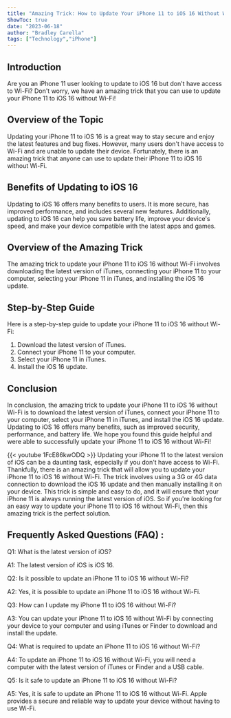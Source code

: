 ```yaml
---
title: "Amazing Trick: How to Update Your iPhone 11 to iOS 16 Without Wi-Fi!"
ShowToc: true 
date: "2023-06-18"
author: "Bradley Carella" 
tags: ["Technology","iPhone"]
---
```

## Introduction

Are you an iPhone 11 user looking to update to iOS 16 but don't have access to Wi-Fi? Don't worry, we have an amazing trick that you can use to update your iPhone 11 to iOS 16 without Wi-Fi! 

## Overview of the Topic

Updating your iPhone 11 to iOS 16 is a great way to stay secure and enjoy the latest features and bug fixes. However, many users don't have access to Wi-Fi and are unable to update their device. Fortunately, there is an amazing trick that anyone can use to update their iPhone 11 to iOS 16 without Wi-Fi. 

## Benefits of Updating to iOS 16

Updating to iOS 16 offers many benefits to users. It is more secure, has improved performance, and includes several new features. Additionally, updating to iOS 16 can help you save battery life, improve your device's speed, and make your device compatible with the latest apps and games. 

## Overview of the Amazing Trick

The amazing trick to update your iPhone 11 to iOS 16 without Wi-Fi involves downloading the latest version of iTunes, connecting your iPhone 11 to your computer, selecting your iPhone 11 in iTunes, and installing the iOS 16 update. 

## Step-by-Step Guide

Here is a step-by-step guide to update your iPhone 11 to iOS 16 without Wi-Fi:

1. Download the latest version of iTunes.
2. Connect your iPhone 11 to your computer.
3. Select your iPhone 11 in iTunes.
4. Install the iOS 16 update.

## Conclusion

In conclusion, the amazing trick to update your iPhone 11 to iOS 16 without Wi-Fi is to download the latest version of iTunes, connect your iPhone 11 to your computer, select your iPhone 11 in iTunes, and install the iOS 16 update. Updating to iOS 16 offers many benefits, such as improved security, performance, and battery life. We hope you found this guide helpful and were able to successfully update your iPhone 11 to iOS 16 without Wi-Fi!

{{< youtube 1FcE86kwODQ >}} 
Updating your iPhone 11 to the latest version of iOS can be a daunting task, especially if you don't have access to Wi-Fi. Thankfully, there is an amazing trick that will allow you to update your iPhone 11 to iOS 16 without Wi-Fi. The trick involves using a 3G or 4G data connection to download the iOS 16 update and then manually installing it on your device. This trick is simple and easy to do, and it will ensure that your iPhone 11 is always running the latest version of iOS. So if you're looking for an easy way to update your iPhone 11 to iOS 16 without Wi-Fi, then this amazing trick is the perfect solution.

## Frequently Asked Questions (FAQ) :
Q1: What is the latest version of iOS?

A1: The latest version of iOS is iOS 16.

Q2: Is it possible to update an iPhone 11 to iOS 16 without Wi-Fi?

A2: Yes, it is possible to update an iPhone 11 to iOS 16 without Wi-Fi.

Q3: How can I update my iPhone 11 to iOS 16 without Wi-Fi?

A3: You can update your iPhone 11 to iOS 16 without Wi-Fi by connecting your device to your computer and using iTunes or Finder to download and install the update.

Q4: What is required to update an iPhone 11 to iOS 16 without Wi-Fi?

A4: To update an iPhone 11 to iOS 16 without Wi-Fi, you will need a computer with the latest version of iTunes or Finder and a USB cable.

Q5: Is it safe to update an iPhone 11 to iOS 16 without Wi-Fi?

A5: Yes, it is safe to update an iPhone 11 to iOS 16 without Wi-Fi. Apple provides a secure and reliable way to update your device without having to use Wi-Fi.


